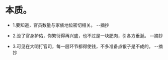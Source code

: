 # 本质。

- 1.要知道，官员数量与家族地位密切相关。 --摘抄

- 2.没了官身护佑，你繁衍得再兴盛，也不过是一块肥肉，引各方垂涎。 --摘抄

- 3.可见在大明打官司，每一层环节都得使钱，不多准备点银子是不成的。 --摘抄
